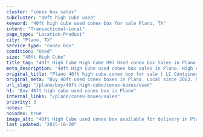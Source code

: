 ```yaml
---
cluster: "conex box sales"
subcluster: "40ft high cube used"
keyword: "40ft high cube used conex box for sale Plano, TX"
intent: "Transactional-Local"
page_type: "Location-Product"
city: "Plano, TX"
service_type: "conex box"
condition: "Used"
size: "40ft High Cube"
title_tag: "40ft High Cube High Cube U97 Used conex box Sales in Plano | LC Container"
meta_description: "40ft High Cube used conex box sales in Plano. High cube containers with extra height. Fast delivery, competitive pricing. Serving conex boxes area. Quote ID: 8RD. Call (214) 524-4168 for your free quote today."
original_title: "Plano 40ft high cube conex box for sale | LC Container"
original_meta: "Buy 40ft used conex boxes in Plano. Local since 2003. New & used inventory. Fast delivery. Get your free quote — call (214) 524-4168 today. LC Container — yo..."
url_slug: "/plano/buy/40ft-high-cube/conex-boxes/used"
h1: "Buy 40ft high cube used conex box in Plano"
internal_links: "/plano/conex-boxes/sales"
priority: 3
notes: ""
noindex: true
image_alt: "40ft High Cube used conex box available for delivery in Plano"
last_updated: "2025-10-20"
---
```


<!-- TODO: Add unique city/inventory copy, images, and internal links here. -->
